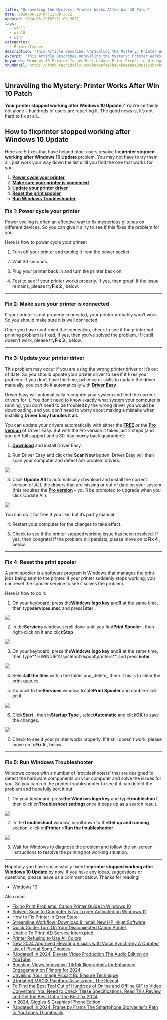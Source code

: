 ```yaml
---
title: "Unraveling the Mystery: Printer Works After Win 10 Patch"
date: 2024-06-28T07:11:09.367Z
updated: 2024-06-29T07:11:09.367Z
tags:
  - win11
  - win10
  - win7
categories:
  - PrinterIssues
description: "This Article Describes Unraveling the Mystery: Printer Works After Win 10 Patch"
excerpt: "This Article Describes Unraveling the Mystery: Printer Works After Win 10 Patch"
keywords: Windows 10 Printer Issues,Post-Update Print Errors in Windows 10,Printer Compatibility with Win 10 Updates,Solutions to Printing Problems in Win 10,Troubleshooting Printers Post-Win 10 Upgrade,Printer Drivers After Win 10 Update,Resolving Print Errors in Post-Win 10 Update Scenarios
thumbnail: https://thmb.techidaily.com/baa9af4e7b434bdeaa9a3b01163bb4bc26127160d176aa35825ab519985b4fb1.jpg
---
```


## Unraveling the Mystery: Printer Works After Win 10 Patch

**Your printer stopped working after Windows 10 Update** ? You’re certainly not alone – hundreds of users are reporting it. The good news is, it’s not hard to fix at all…

## How to fix**printer stopped working after Windows 10 Update**

 Here are 5 fixes that have helped other users resolve the**printer stopped working after Windows 10 Update** problem. You may not have to try them all; just work your way down the list until you find the one that works for you.

1. **[Power cycle your printer](#F1)**
2. **[Make sure your printer is connected](#F2)**
3. **[Update your printer driver](#F3)**
4. **[Reset the print spooler](#F4)**
5. **[Run Windows Troubleshooter](#F5)**

### Fix 1: Power cycle your printer

 Power cycling is often an effective way to fix mysterious glitches on different devices. So you can give it a try to see if this fixes the problem for you.

Here is how to power cycle your printer:

1) Turn off your printer and unplug it from the power socket.

2) Wait 30 seconds.

3) Plug your printer back in and turn the printer back on.

4) Test to see if your printer works properly. If yes, then great! If the issue remains, please try**Fix 2** , below.

---

### Fix 2: Make sure your printer is connected

 If your printer is not properly connected, your printer probably won’t work. So you should make sure it is well connected.

 Once you have confirmed the connection, check to see if the printer not printing problem is fixed. If yes, then you’ve solved the problem. If it still doesn’t work, please try**Fix 3** , below.

---

### Fix 3: Update your printer driver

 This problem may occur if you are using the wrong printer driver or it’s out of date. So you should update your printer driver to see if it fixes your problem. If you don’t have the time, patience or skills to update the driver manually, you can do it automatically with **[Driver Easy](https://tools.techidaily.com/drivereasy/download/)**  .

 Driver Easy will automatically recognize your system and find the correct drivers for it. You don’t need to know exactly what system your computer is running, you don’t need to be troubled by the wrong driver you would be downloading, and you don’t need to worry about making a mistake when installing.**Driver Easy handles it all.**

 You can update your drivers automatically with either the [**FREE**](https://tools.techidaily.com/drivereasy/download/) or the [**Pro version**](https://tools.techidaily.com/drivereasy/download/) of Driver Easy. But with the Pro version it takes just 2 steps (and you get full support and a 30-day money back guarantee):

 1) **[Download](https://tools.techidaily.com/drivereasy/download/)**  and install Driver Easy.

 2) Run Driver Easy and click the **Scan Now** button. Driver Easy will then scan your computer and detect any problem drivers.

![](https://images.drivereasy.com/wp-content/uploads/2019/05/Snap19-1.png)

 3) Click **Update All** to automatically download and install the correct version of _ALL_ the drivers that are missing or out of date on your system (this requires the [**Pro version**](https://tools.techidaily.com/drivereasy/download/) – you’ll be prompted to upgrade when you click Update All).

![](https://images.drivereasy.com/wp-content/uploads/2019/09/image-188.png)

 You can do it for free if you like, but it’s partly manual.

4) Restart your computer for the changes to take effect.

5) Check to see if the printer stopped working issue has been resolved. If yes, then congrats! If the problem still persists, please move on to**Fix 4** , below.

---

### Fix 4: Reset the print spooler

 A print spooler is a software program in Windows that manages the print jobs being sent to the printer. If your printer suddenly stops working, you can reset the spooler service to see if solves the problem.

Here is how to do it:

 1) On your keyboard, press the**Windows logo key** and**R** at the same time, then type**services.msc** and press**Enter** .

![](https://images.drivereasy.com/wp-content/uploads/2019/09/image-193.png)

 2) In the**Services** window, scroll down until you find**Print Spooler** , then right-click on it and click**Stop** .

![](https://images.drivereasy.com/wp-content/uploads/2019/09/image-194.png)

 3) On your keyboard, press the**Windows logo key** and**R** at the same time, then type**%WINDIR%\\system32\\spool\\printers** and press**Enter** .

![](https://images.drivereasy.com/wp-content/uploads/2019/09/image-195.png)

 4) Select**all the files** within the folder and_delete_ them. This is to clear the print queues.

 5) Go back to the**Services** window, locate**Print Spooler** and double-click on it.

![](https://images.drivereasy.com/wp-content/uploads/2019/09/image-197.png)

 6) Click**Start** , then in**Startup** **Type** , select**Automatic** and click**OK** to save the changes.

![](https://images.drivereasy.com/wp-content/uploads/2019/09/image-198.png)

 7) Check to see if your printer works properly. If it still doesn’t work, please move on to**Fix 5** , below.

---

### Fix 5: Run Windows Troubleshooter

 Windows comes with a number of ‘troubleshooters’ that are designed to detect the hardware components on your computer and solve the issues for you. So you can run the printer troubleshooter to see if it can detect the problem and hopefully sort it out.

 1) On your keyboard, press**the Windows logo key** and type**troubleshoo** t, then click on**Troubleshoot settings** once it pops up as a search result.

![](https://images.drivereasy.com/wp-content/uploads/2019/09/image-208.png)

 2) In the**Troubleshoot** window, scroll down to the**Get up and running** section, click on**Printer** \>**Run the troubleshooter** .

![](https://images.drivereasy.com/wp-content/uploads/2019/09/image-209.png)

 3) Wait for Windows to diagnose the problem and follow the on-screen instructions to resolve the printing not working situation.

---

 Hopefully you have successfully fixed the**printer stopped working after Windows 10 Update**  by now. If you have any ideas, suggestions or questions, please leave us a comment below. Thanks for reading!

* [Windows 10](https://tools.techidaily.com/drivereasy/download/)

<ins class="adsbygoogle"
     style="display:block"
     data-ad-format="autorelaxed"
     data-ad-client="ca-pub-7571918770474297"
     data-ad-slot="1223367746"></ins>



<ins class="adsbygoogle"
     style="display:block"
     data-ad-client="ca-pub-7571918770474297"
     data-ad-slot="8358498916"
     data-ad-format="auto"
     data-full-width-responsive="true"></ins>

<span class="atpl-alsoreadstyle">Also read:</span>
<div><ul>
<li><a href="https://printer-issues.techidaily.com/fixing-print-problems-canon-printer-guide-in-windows-10/"><u>Fixing Print Problems: Canon Printer Guide in Windows 10</u></a></li>
<li><a href="https://printer-issues.techidaily.com/solved-scan-to-computer-is-no-longer-activated-on-windows-11/"><u>Solved: Scan to Computer Is No Longer Activated on Windows 11</u></a></li>
<li><a href="https://printer-issues.techidaily.com/how-to-fix-printer-in-error-state/"><u>How to Fix Printer in Error State</u></a></li>
<li><a href="https://printer-issues.techidaily.com/streamline-workflow-download-and-install-new-hp-inkjet-software/"><u>Streamline Workflow: Download & Install New HP Inkjet Software</u></a></li>
<li><a href="https://printer-issues.techidaily.com/quick-guide-turn-on-your-disconnected-canon-printer/"><u>Quick Guide: Turn On Your Disconnected Canon Printer</u></a></li>
<li><a href="https://printer-issues.techidaily.com/unable-to-print-ad-service-interrupted/"><u>Unable To Print: AD Service Interrupted</u></a></li>
<li><a href="https://printer-issues.techidaily.com/printer-refusing-to-use-all-colors/"><u>Printer Refusing to Use All Colors</u></a></li>
<li><a href="https://voice-adjusting.techidaily.com/new-2024-approved-elevating-visuals-with-vocal-synchrony-a-curated-list-of-pivotal-song-choices/"><u>New 2024 Approved Elevating Visuals with Vocal Synchrony A Curated List of Pivotal Song Choices</u></a></li>
<li><a href="https://facebook-record-videos.techidaily.com/updated-in-2024-elevate-video-production-the-audio-edition-on-youtube/"><u>[Updated] In 2024, Elevate Video Production  The Audio Edition on YouTube</u></a></li>
<li><a href="https://tiktok-videos.techidaily.com/boosting-views-innovative-tiktok-biographies-for-enhanced-engagement-on-filmora-for-2024/"><u>Boosting Views  Innovative TikTok Biographies for Enhanced Engagement on Filmora for 2024</u></a></li>
<li><a href="https://extra-lessons.techidaily.com/unveiling-your-image-picsart-bg-erasure-technique/"><u>Unveiling Your Image  Picsart Bg Erasure Technique</u></a></li>
<li><a href="https://extra-skills.techidaily.com/updated-magix-paintbox-assessment-the-reveal/"><u>[Updated] MAGIX Paintbox Assessment  The Reveal</u></a></li>
<li><a href="https://ai-editing-video.techidaily.com/1713951584849-to-find-the-best-tool-out-of-hundreds-of-online-and-offline-gif-to-video-converters-you-need-to-check-these-specifications-read-this-review-and-get-the-best/"><u>To Find the Best Tool Out of Hundreds of Online and Offline GIF to Video Converters, You Need to Check These Specifications. Read This Review and Get the Best Out of the Best for 2024</u></a></li>
<li><a href="https://some-techniques.techidaily.com/in-2024-giggles-and-graphics-iphone-edition/"><u>In 2024, Giggles & Graphics  IPhone Edition</u></a></li>
<li><a href="https://youtube-data.techidaily.com/ed-in-2024-frame-by-frame-the-smartphone-storytellers-path-to-youtubes-thumbnails/"><u>[Updated] In 2024, Frame by Frame  The Smartphone Storyteller's Path to YouTubes Thumbnails</u></a></li>
</ul></div>
